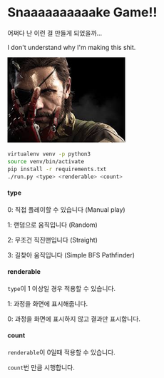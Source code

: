 # Snaaaaaaaaaake Game!!

어쩌다 난 이런 걸 만들게 되었을까...

I don't understand why I'm making this shit.

![solid snake](./statics/snake.jpeg)

```sh
virtualenv venv -p python3
source venv/bin/activate
pip install -r requirements.txt
./run.py <type> <renderable> <count>
```

#### type

0: 직접 플레이할 수 있습니다 (Manual play)

1: 랜덤으로 움직입니다 (Random)

2: 무조건 직진맨입니다 (Straight)

3: 길찾아 움직입니다 (Simple BFS Pathfinder)

#### renderable

`type`이 1 이상일 경우 적용할 수 있습니다.

1: 과정을 화면에 표시해줍니다.

0: 과정을 화면에 표시하지 않고 결과만 표시합니다.

#### count

`renderable`이 0일때 적용할 수 있습니다.

`count`번 만큼 시행합니다.

